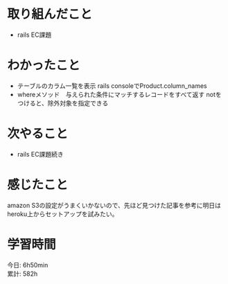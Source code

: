 # 取り組んだこと       
- rails EC課題
# わかったこと  
- テーブルのカラム一覧を表示
  rails consoleでProduct.column_names
- whereメソッド　与えられた条件にマッチするレコードをすべて返す
  notをつけると、除外対象を指定できる
# 次やること  
- rails EC課題続き
# 感じたこと
amazon S3の設定がうまくいかないので、先ほど見つけた記事を参考に明日はheroku上からセットアップを試みたい。  
# 学習時間  
今日: 6h50min          
累計: 582h            
